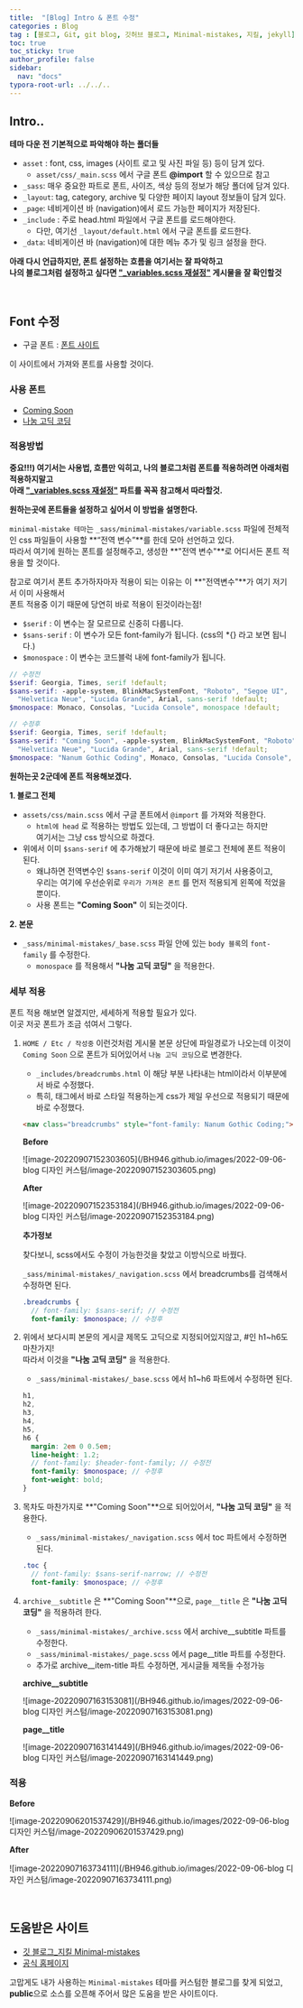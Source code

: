 ```yaml
---
title:  "[Blog] Intro & 폰트 수정"
categories : Blog
tag : [블로그, Git, git blog, 깃허브 블로그, Minimal-mistakes, 지킬, jekyll]
toc: true
toc_sticky: true
author_profile: false
sidebar:
  nav: "docs"
typora-root-url: ../../..
---
```




## Intro.. 

**테마 다운 전 기본적으로 파악해야 하는 폴더들**

- `asset` : font, css, images (사이트 로고 및 사진 파일 등) 등이 담겨 있다.
  * `asset/css/_main.scss` 에서 구글 폰트 **@import** 할 수 있으므로 참고
- `_sass`: 매우 중요한 파트로 폰트, 사이즈, 색상 등의 정보가 해당 폴더에 담겨 있다.
- `_layout`: tag, category, archive 및 다양한 페이지 layout 정보들이 담겨 있다.
- `_page`: 네비게이션 바 (navigation)에서 로드 가능한 페이지가 저장된다.
- `_include` : 주로 head.html 파일에서 구글 폰트를 로드해야한다.
  * 다만, 여기선 `_layout/default.html` 에서 구글 폰트를 로드한다.
- `_data`: 네비게이션 바 (navigation)에 대한 메뉴 추가 및 링크 설정을 한다.



**아래 다시 언급하지만, 폰트 설정하는 흐름을 여기서는 잘 파악하고  
나의 블로그처럼 설정하고 싶다면 ["_variables.scss 재설정"](https://bh946.github.io/blog/(Blog)-_variables.scss-재설정-&-전반적인-폰트-수정/) 게시물을 잘 확인할것**

<br>

## Font 수정

* 구글 폰트 : [폰트 사이트](https://fonts.google.com/)

이 사이트에서 가져와 폰트를 사용할 것이다.



### 사용 폰트

* [Coming Soon](https://fonts.google.com/specimen/Coming+Soon?preview.text_type=custom&selection.family=Roboto:wght@100&query=com)
* [나눔 고딕 코딩](https://fonts.google.com/specimen/Nanum+Gothic+Coding?preview.text_type=custom&selection.family=Roboto:wght@100&query=nanum)





### 적용방법

**중요!!!) 여기서는 사용법, 흐름만 익히고, 나의 블로그처럼 폰트를 적용하려면 아래처럼 적용하지말고   
아래 ["_variables.scss 재설정"](https://bh946.github.io/blog/(Blog)-_variables.scss-재설정-&-전반적인-폰트-수정/) 파트를 꼭꼭 참고해서 따라할것.**



**원하는곳에 폰트들을 설정하고 싶어서 이 방법을 설명한다.**

`minimal-mistake 테마`는 `_sass/minimal-mistakes/variable.scss` 파일에 전체적인 css 파일들이 사용할 **“전역 변수”**를 한데 모아 선언하고 있다.  
따라서 여기에 원하는 폰트를 설정해주고, 생성한 **"전역 변수"**로 어디서든 폰트 적용을 할 것이다.  

참고로 여기서 폰트 추가하자마자 적용이 되는 이유는 이 **"전역변수"**가 여기 저기서 이미 사용해서  
폰트 적용중 이기 때문에 당연히 바로 적용이 된것이라는점!

- `$serif` : 이 변수는 잘 모르므로 신중히 다룹니다.
- `$sans-serif` : 이 변수가 모든 font-family가 됩니다. (css의 *{} 라고 보면 됩니다.)
- `$monospace` : 이 변수는 코드블럭 내에 font-family가 됩니다.

```scss
// 수정전
$serif: Georgia, Times, serif !default;
$sans-serif: -apple-system, BlinkMacSystemFont, "Roboto", "Segoe UI",
  "Helvetica Neue", "Lucida Grande", Arial, sans-serif !default;
$monospace: Monaco, Consolas, "Lucida Console", monospace !default;

// 수정후
$serif: Georgia, Times, serif !default;
$sans-serif: "Coming Soon", -apple-system, BlinkMacSystemFont, "Roboto", "Segoe UI",
  "Helvetica Neue", "Lucida Grande", Arial, sans-serif !default;
$monospace: "Nanum Gothic Coding", Monaco, Consolas, "Lucida Console", monospace !default;
```



**원하는곳 2군데에 폰트 적용해보겠다.**

**1. 블로그 전체**

* `assets/css/main.scss` 에서 구글 폰트에서 `@import` 를 가져와 적용한다.
  * `html에 head` 로 적용하는 방법도 있는데, 그 방법이 더 좋다고는 하지만  
    여기서는 그냥 css 방식으로 하겠다.
* 위에서 이미 `$sans-serif` 에 추가해놨기 때문에 바로 블로그 전체에 폰트 적용이 된다.
  * 왜냐하면 전역변수인 `$sans-serif` 이것이 이미 여기 저기서 사용중이고,  
    우리는 여기에 우선순위로 `우리가 가져온 폰트` 를 먼저 적용되게 왼쪽에 적었을 뿐이다. 
  * 사용 폰트는 **"Coming Soon"** 이 되는것이다.



**2. 본문**

* `_sass/minimal-mistakes/_base.scss` 파일 안에 있는 `body 블록`의 `font-family` 를 수정한다.
  * `monospace` 를 적용해서 **"나눔 고딕 코딩"** 을 적용한다.





### 세부 적용

폰트 적용 해보면 알겠지만, 세세하게 적용할 필요가 있다.  
이곳 저곳 폰트가 조금 섞여서 그렇다.



1. `HOME / Etc / 작성중` 이런것처럼 게시물 본문 상단에 파일경로가 나오는데 이것이 `Coming Soon` 으로 
   폰트가 되어있어서 `나눔 고딕 코딩`으로 변경한다.

   * `_includes/breadcrumbs.html` 이 해당 부분 나타내는 html이라서 이부분에서 바로 수정했다.
   * 특히, 태그에서 바로 스타일 적용하는게 css가 제일 우선으로 적용되기 때문에 바로 수정했다.

   ```html
   <nav class="breadcrumbs" style="font-family: Nanum Gothic Coding;">
   ```

   

   **Before**

   ![image-20220907152303605](/BH946.github.io/images/2022-09-06-blog 디자인 커스텀/image-20220907152303605.png)

   

   **After**

   ![image-20220907152353184](/BH946.github.io/images/2022-09-06-blog 디자인 커스텀/image-20220907152353184.png)

   

   **추가정보** 

   찾다보니, scss에서도 수정이 가능한것을 찾았고 이방식으로 바꿨다.

   `_sass/minimal-mistakes/_navigation.scss` 에서 breadcrumbs를 검색해서 수정하면 된다.

   ```scss
   .breadcrumbs {
     // font-family: $sans-serif; // 수정전
     font-family: $monospace; // 수정후
   ```
   
   

2. 위에서 보다시피 본문의 게시글 제목도 고딕으로 지정되어있지않고, #인 h1~h6도 마찬가지!  
   따라서 이것을 **"나눔 고딕 코딩"** 을 적용한다.

   * `_sass/minimal-mistakes/_base.scss` 에서 h1~h6 파트에서 수정하면 된다.

   ```scss
   h1,
   h2,
   h3,
   h4,
   h5,
   h6 {
     margin: 2em 0 0.5em;
     line-height: 1.2;
     // font-family: $header-font-family; // 수정전
     font-family: $monospace; // 수정후
     font-weight: bold;
   }
   ```

   

3. 목차도 마찬가지로 **"Coming Soon"**으로 되어있어서, **"나눔 고딕 코딩"** 을 적용한다.

   * `_sass/minimal-mistakes/_navigation.scss` 에서 toc 파트에서 수정하면 된다.

   ```scss
   .toc {
     // font-family: $sans-serif-narrow; // 수정전
     font-family: $monospace; // 수정후
   ```

   

4. `archive__subtitle` 은 **"Coming Soon"**으로, `page__title` 은 **"나눔 고딕 코딩"** 을 적용하려 한다.

   * `_sass/minimal-mistakes/_archive.scss` 에서 archive__subtitle 파트를 수정한다.
   * `_sass/minimal-mistakes/_page.scss` 에서 page__title 파트를 수정한다.
   * 추가로 archive__item-title 파트 수정하면, 게시글들 제목들 수정가능

   **archive__subtitle** 

   ![image-20220907163153081](/BH946.github.io/images/2022-09-06-blog 디자인 커스텀/image-20220907163153081.png)

   **page__title** 

   ![image-20220907163141449](/BH946.github.io/images/2022-09-06-blog 디자인 커스텀/image-20220907163141449.png)





### 적용

**Before**

![image-20220906201537429](/BH946.github.io/images/2022-09-06-blog 디자인 커스텀/image-20220906201537429.png)



**After**

![image-20220907163734111](/BH946.github.io/images/2022-09-06-blog 디자인 커스텀/image-20220907163734111.png)

<br>

## 도움받은 사이트

* [깃 블로그_지킬 Minimal-mistakes](https://ansohxxn.github.io/)
* [공식 홈페이지](https://mmistakes.github.io/minimal-mistakes/docs/stylesheets/#font-stacks)



고맙게도 내가 사용하는 `Minimal-mistakes` 테마를 커스텀한 블로그를 찾게 되었고,  
**public**으로 소스를 오픈해 주어서 많은 도움을 받은 사이트이다.
